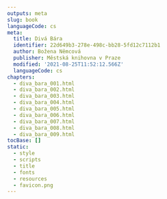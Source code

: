 ```yaml
---
outputs: meta
slug: book
languageCode: cs
meta:
  title: Divá Bára
  identifier: 22d649b3-278e-498c-bb28-5fd12c7112b1
  author: Božena Němcová
  publisher: Městská knihovna v Praze
  modified: '2021-08-25T11:52:12.566Z'
  languageCode: cs
chapters:
  - diva_bara_001.html
  - diva_bara_002.html
  - diva_bara_003.html
  - diva_bara_004.html
  - diva_bara_005.html
  - diva_bara_006.html
  - diva_bara_007.html
  - diva_bara_008.html
  - diva_bara_009.html
tocBase: []
static:
  - style
  - scripts
  - title
  - fonts
  - resources
  - favicon.png
---
```

